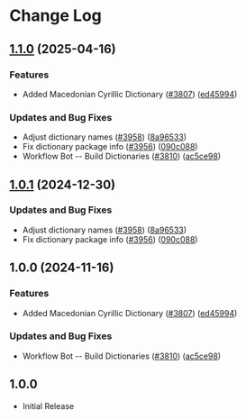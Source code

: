 # Change Log

## [1.1.0](https://github.com/digger-yu/cspell-dicts/compare/@cspell/dict-mk@1.0.1...@cspell/dict-mk@1.1.0) (2025-04-16)


### Features

* Added Macedonian Cyrillic Dictionary ([#3807](https://github.com/digger-yu/cspell-dicts/issues/3807)) ([ed45994](https://github.com/digger-yu/cspell-dicts/commit/ed459942f7cc71b65f5bfaeba4b5a2d2036556a4))


### Updates and Bug Fixes

* Adjust dictionary names ([#3958](https://github.com/digger-yu/cspell-dicts/issues/3958)) ([8a96533](https://github.com/digger-yu/cspell-dicts/commit/8a96533bec21280103740868b81559437c413501))
* Fix dictionary package info ([#3956](https://github.com/digger-yu/cspell-dicts/issues/3956)) ([090c088](https://github.com/digger-yu/cspell-dicts/commit/090c0881c3a66e946fe49baf16e54c4b1231cceb))
* Workflow Bot -- Build Dictionaries ([#3810](https://github.com/digger-yu/cspell-dicts/issues/3810)) ([ac5ce98](https://github.com/digger-yu/cspell-dicts/commit/ac5ce9856cf260680030e3c119bb84078bce250c))

## [1.0.1](https://github.com/streetsidesoftware/cspell-dicts/compare/@cspell/dict-mk@1.0.0...@cspell/dict-mk@1.0.1) (2024-12-30)


### Updates and Bug Fixes

* Adjust dictionary names ([#3958](https://github.com/streetsidesoftware/cspell-dicts/issues/3958)) ([8a96533](https://github.com/streetsidesoftware/cspell-dicts/commit/8a96533bec21280103740868b81559437c413501))
* Fix dictionary package info ([#3956](https://github.com/streetsidesoftware/cspell-dicts/issues/3956)) ([090c088](https://github.com/streetsidesoftware/cspell-dicts/commit/090c0881c3a66e946fe49baf16e54c4b1231cceb))

## 1.0.0 (2024-11-16)


### Features

* Added Macedonian Cyrillic Dictionary ([#3807](https://github.com/streetsidesoftware/cspell-dicts/issues/3807)) ([ed45994](https://github.com/streetsidesoftware/cspell-dicts/commit/ed459942f7cc71b65f5bfaeba4b5a2d2036556a4))


### Updates and Bug Fixes

* Workflow Bot -- Build Dictionaries ([#3810](https://github.com/streetsidesoftware/cspell-dicts/issues/3810)) ([ac5ce98](https://github.com/streetsidesoftware/cspell-dicts/commit/ac5ce9856cf260680030e3c119bb84078bce250c))

## 1.0.0

- Initial Release
